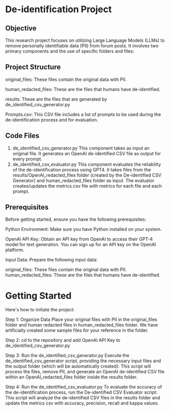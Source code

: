 # De-identification Project

## Objective
This research project focuses on utilizing Large Language Models (LLMs) to remove personally identifiable data (PII) from forum posts. It involves two primary components and the use of specific folders and files:

## Project Structure
original_files: These files contain the original data with PII.

human_redacted_files: These are the files that humans have de-identified.

results: These are the files that are generated by de_identified_csv_generator.py

Prompts.csv: This CSV file includes a list of prompts to be used during the de-identification process and for evaluation.

## Code Files
1. de_identified_csv_generator.py
This component takes as input an original file.
It generates an OpenAI de-identified CSV file as output for every prompt.
2. de_identified_csv_evaluator.py
This component evaluates the reliability of the de-identification process using GPT4.
It takes files from the results/OpenAI_redacted_files folder (created by the De-identified CSV Generator) and human_redacted_files folder as input.
The evaluator creates/updates the metrics.csv file with metrics for each file and each prompt.

## Prerequisites
Before getting started, ensure you have the following prerequisites:

Python Environment: Make sure you have Python installed on your system.

OpenAI API Key: Obtain an API key from OpenAI to access their GPT-4 model for text generation. You can sign up for an API key on the OpenAI platform.

Input Data: Prepare the following input data:

original_files: These files contain the original data with PII.
human_redacted_files: These are the files that humans have de-identified.

# Getting Started
Here's how to initiate the project:

Step 1: Organize Data
Place your original files with PII in the original_files folder and human redacted files in human_redacted_files folder. We have artificially created some sample files for your reference in the folder.

Step 2: cd to the repository and add OpenAI API Key to de_identified_csv_generator.py

Step 3: Run the de_identified_csv_generator.py
Execute the de_identified_csv_generator script, providing the necessary input files and the output folder (which will be automatically created):
This script will process the files, remove PII, and generate an OpenAI de-identified CSV file within an OpenAI_redacted_files folder inside the results folder.

Step 4: Run the de_identified_csv_evaluator.py
To evaluate the accuracy of the de-identification process, run the De-identified CSV Evaluator script:
This script will analyze the de-identified CSV files in the results folder and update the metrics csv with accuracy, precision, recall and kappa values. 


